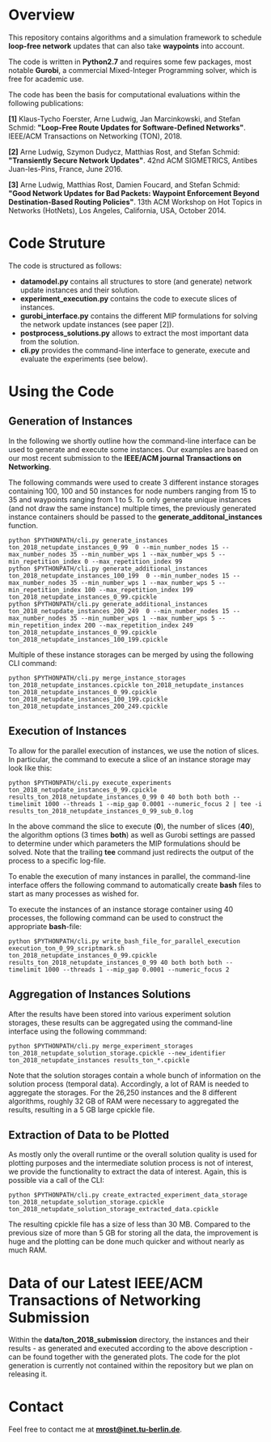 
# Overview

This repository contains algorithms and a simulation framework to schedule **loop-free network** updates that can also
take **waypoints**  into account.

The code is written in **Python2.7** and requires some few packages, most notable **Gurobi**, a commercial Mixed-Integer Programming solver, which is free for academic use. 

The code has been the basis for computational evaluations within the following publications:

**[1]** Klaus-Tycho Foerster, Arne Ludwig, Jan Marcinkowski, and Stefan Schmid: **"Loop-Free Route Updates for Software-Defined Networks"**. IEEE/ACM Transactions on Networking (TON), 2018.

**[2]** Arne Ludwig, Szymon Dudycz, Matthias Rost, and Stefan Schmid: **"Transiently Secure Network Updates"**. 42nd ACM SIGMETRICS, Antibes Juan-les-Pins, France, June 2016.

**[3]** Arne Ludwig, Matthias Rost, Damien Foucard, and Stefan Schmid: **"Good Network Updates for Bad Packets: Waypoint Enforcement Beyond Destination-Based Routing Policies"**. 13th ACM Workshop on Hot Topics in Networks (HotNets), Los Angeles, California, USA, October 2014.

# Code Struture

The code is structured as follows:

 * **datamodel.py** contains all structures to store (and generate) network update instances and their solution.
 * **experiment_execution.py** contains the code to execute slices of instances.
 * **gurobi_interface.py** contains the different MIP formulations for solving the network update instances (see paper [2]).
 * **postprocess_solutions.py** allows to extract the most important data from the solution.
 * **cli.py** provides the command-line interface to generate, execute and evaluate the experiments (see below).

# Using the Code

## Generation of Instances

In the following we shortly outline how the command-line interface can be used to generate and execute some instances. 
Our examples are based on our most recent submission to the **IEEE/ACM journal Transactions on Networking**.

The following commands were used to create 3 different instance storages containing 100, 100 and 50 instances for node numbers
ranging from 15 to 35 and waypoints ranging from 1 to 5. To only generate unique instances (and not draw the same instance) multiple times,
the previously generated instance containers should be passed to the **generate_additonal_instances** function.

```
python $PYTHONPATH/cli.py generate_instances ton_2018_netupdate_instances_0_99  0 --min_number_nodes 15 --max_number_nodes 35 --min_number_wps 1 --max_number_wps 5 --min_repetition_index 0 --max_repetition_index 99
python $PYTHONPATH/cli.py generate_additional_instances ton_2018_netupdate_instances_100_199  0 --min_number_nodes 15 --max_number_nodes 35 --min_number_wps 1 --max_number_wps 5 --min_repetition_index 100 --max_repetition_index 199 ton_2018_netupdate_instances_0_99.cpickle
python $PYTHONPATH/cli.py generate_additional_instances ton_2018_netupdate_instances_200_249  0 --min_number_nodes 15 --max_number_nodes 35 --min_number_wps 1 --max_number_wps 5 --min_repetition_index 200 --max_repetition_index 249 ton_2018_netupdate_instances_0_99.cpickle ton_2018_netupdate_instances_100_199.cpickle
```

Multiple of these instance storages can be merged by using the following CLI command:

```
python $PYTHONPATH/cli.py merge_instance_storages ton_2018_netupdate_instances.cpickle ton_2018_netupdate_instances ton_2018_netupdate_instances_0_99.cpickle ton_2018_netupdate_instances_100_199.cpickle ton_2018_netupdate_instances_200_249.cpickle
```

## Execution of Instances

To allow for the parallel execution of instances, we use the notion of slices. In particular, the command to execute a slice of an instance
storage may look like this:

```
python $PYTHONPATH/cli.py execute_experiments ton_2018_netupdate_instances_0_99.cpickle results_ton_2018_netupdate_instances_0_99 0 40 both both both --timelimit 1000 --threads 1 --mip_gap 0.0001 --numeric_focus 2 | tee -i results_ton_2018_netupdate_instances_0_99_sub_0.log
```

In the above command the slice to execute (**0**), the number of slices (**40**), the algorithm options (3 times **both**) as well as
Gurobi settings are passed to determine under which parameters the MIP formulations should be solved. 
Note that the trailing **tee** command just redirects the output of the process to a specific log-file.

To enable the execution of many instances in parallel, the command-line interface offers the following command to automatically create
**bash** files to start as many processes as wished for.

To execute the instances of an instance storage container using 40 processes, the following command can be used to construct the 
appropriate **bash**-file:

```
python $PYTHONPATH/cli.py write_bash_file_for_parallel_execution execution_ton_0_99_scriptmark.sh ton_2018_netupdate_instances_0_99.cpickle results_ton_2018_netupdate_instances_0_99 40 both both both --timelimit 1000 --threads 1 --mip_gap 0.0001 --numeric_focus 2
```

## Aggregation of Instances Solutions

After the results have been stored into various experiment solution storages, these results can be aggregated using the command-line
interface using the following commmand:

```
python $PYTHONPATH/cli.py merge_experiment_storages ton_2018_netupdate_solution_storage.cpickle --new_identifier ton_2018_netupdate_instances results_ton_*.cpickle
```

Note that the solution storages contain a whole bunch of information on the solution process (temporal data). Accordingly, a lot
of RAM is needed to aggregate the storages. For the 26,250 instances and the 8 different algorithms, roughly 32 GB of RAM 
were necessary to aggregated the results, resulting in a 5 GB large cpickle file.

## Extraction of Data to be Plotted  

As mostly only the  overall runtime or the overall solution quality is used for plotting purposes and the intermediate solution
process is not of interest, we provide the functionality to extract the data of interest. Again, this is possible via a call of the CLI:

```
python $PYTHONPATH/cli.py create_extracted_experiment_data_storage ton_2018_netupdate_solution_storage.cpickle ton_2018_netupdate_solution_storage_extracted_data.cpickle
```

The resulting cpickle file has a size of less than 30 MB. Compared to the previous size of more than 5 GB for storing all the data,
the improvement is huge and the plotting can be done much quicker and without nearly as much RAM.

# Data of our Latest IEEE/ACM Transactions of Networking Submission

Within the **data/ton_2018_submission** directory, the instances and their results - as generated and executed according to the above 
description - can be found together with the generated plots. The code for the plot generation is currently not contained within the
repository but we plan on releasing it.

# Contact

Feel free to contact me at **mrost@inet.tu-berlin.de**.

